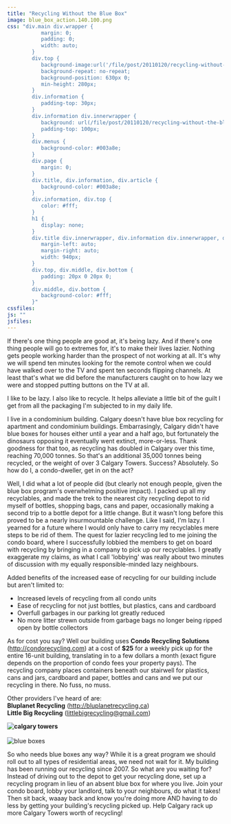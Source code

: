 ```yaml
---
title: "Recycling Without the Blue Box"
image: blue_box_action.140.100.png
css: "div.main div.wrapper {
           margin: 0;
           padding: 0;
           width: auto;
        }
        div.top {
           background-image:url('/file/post/20110120/recycling-without-the-blue-box/recycle.320.png');
           background-repeat: no-repeat;
           background-position: 630px 0;
           min-height: 280px;
        }
        div.information {
           padding-top: 30px;
        }
        div.information div.innerwrapper {
           background: url(/file/post/20110120/recycling-without-the-blue-box/header.png) no-repeat left top;
           padding-top: 100px;
        }
        div.menus {
           background-color: #003a8e;
        }
        div.page {
           margin: 0;
        }
        div.title, div.information, div.article {
           background-color: #003a8e;
        }
        div.information, div.top {
           color: #fff;
        }
        h1 {
           display: none;
        }
        div.title div.innerwrapper, div.information div.innerwrapper, div.admin, div.top, div.container, div.comments, div.addcomment, div.postnavigation, #facebook {
           margin-left: auto;
           margin-right: auto;
           width: 940px;
        }
        div.top, div.middle, div.bottom {
           padding: 20px 0 20px 0;
        }
        div.middle, div.bottom {
           background-color: #fff;
        }"
cssfiles:
js: ""
jsfiles:
---
```

<div class="top">
<p class="triple leftedge">If there's one thing people are good at, it's being lazy.  And if there's one thing people will go to extremes for, it's to make their lives lazier.&nbsp;Nothing gets people working harder than the prospect of not working at all.&nbsp;It's why we will spend ten minutes looking for the remote control when we could have walked over to the TV and spent ten seconds flipping channels. At least that's what we did before the manufacturers caught on to how lazy we were and stopped putting buttons on the TV at all.</p>
<p class="triple leftedge">I like to be lazy.&nbsp;I also like to recycle. It helps alleviate a little bit of the guilt I get from all the packaging I'm subjected to in my daily life.</p>
</div>
<div class="middle">
<div class="container">
<div class="triple leftedge left">
<p class="triple leftedge">I live in a condominium building. Calgary doesn't have blue box recycling for apartment and condominium buildings. Embarrasingly, Calgary didn't have blue boxes for houses either until a year and a half ago, but fortunately the dinosaurs opposing it eventually went extinct, more-or-less. Thank goodness for that too, as recycling has doubled in Calgary over this time, reaching 70,000 tonnes. So that's an additional&nbsp;35,000&nbsp;tonnes being recycled, or the weight of over 3 Calgary Towers. Success? Absolutely. So how do I, a condo-dweller, get in on the act?</p>
<p class="triple leftedge">Well, I did what a lot of people did (but clearly not enough people, given the blue box program's overwhelming positive impact). I packed up all my recyclables, and made the trek to the nearest city recycling depot to rid myself of bottles, shopping bags, cans and paper,&nbsp;occasionally making a second trip to a bottle depot for a little change.&nbsp;But it wasn't long before this proved to be a nearly insurmountable challenge. Like I said, I'm lazy. I yearned for a future where I would only have to carry my recyclables mere steps to be rid of them. The quest for lazier recycling led to me joining the condo board, where I successfully lobbied the members to get on board with recycling by bringing in a company to pick up our recyclables. I greatly exaggerate my claims, as what I call 'lobbying' was really about two minutes of discussion with my equally responsible-minded lazy neighbours.</p>
<p class="triple leftedge">Added benefits of the increased ease of recycling for our building include but aren't limited to:&nbsp;</p>
<ul>
<li>Increased levels of recycling from all condo units</li>
<li>Ease of recycling for not just bottles, but plastics, cans and cardboard&nbsp;</li>
<li>Overfull garbages in our parking lot greatly reduced</li>
<li>No more litter strewn outside from garbage bags no longer being ripped open by bottle collectors</li>
</ul>
<p class="triple leftedge">As for cost you say? Well our building uses <strong>Condo Recycling Solutions</strong> (<a href="http://condorecycling.com">http://condorecycling.com</a>) at a cost of <strong>$25</strong> for a weekly pick up for the entire 16-unit building, translating in to a few dollars a month (exact figure depends on the proportion of condo fees your property pays). The recycling company places containers beneath our stairwell for plastics, cans and jars, cardboard and paper, bottles and cans and we put our recycling in there. No fuss, no muss.</p>
<p class="triple leftedge">Other providers I've heard of are:<br /><strong>Bluplanet Recycling</strong>&nbsp;(<a href="http://bluplanetrecycling.ca/">http://bluplanetrecycling.ca</a>)<br /><strong>Little Big Recycling</strong>&nbsp;(<a href="mailto:littlebigrecycling@gmail.com">littlebigrecycling@gmail.com</a>)</p>
</div>
<div class="triple rightedge left"><strong><img src="/file/post/20110120/recycling-without-the-blue-box/calgary_towers.png" alt="calgary towers" /></strong></div>
<div class="spacer">&nbsp;</div>
<div class="triple leftedge left"><img src="/file/post/20110120/recycling-without-the-blue-box/blue_box_action.png" alt="blue boxes" /></div>
<div class="triple rightedge left">
<p class="triple rightedge">So who needs blue boxes any way? While it is a great program we should roll out to all types of residential areas, we need not wait for it. My building has been running our recycling since 2007. So what are you waiting for? Instead of driving out to the depot to get your recycling done, set up a recycling program in&nbsp;lieu&nbsp;of an absent blue box for where you live. Join your condo board, lobby your landlord, talk to your neighbours, do what it takes! Then sit back, waaay back and know you're doing more AND having to do less by getting your building's recycling picked up. Help Calgary rack up more Calgary Towers worth of recycling!</p>
</div>
</div>
</div>